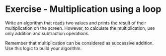 # Exercise - Multiplication using a loop

Write an algorithm that reads two values and prints the result of their multiplication on the screen. However, to calculate the multiplication, use only addition and subtraction operations.

Remember that multiplication can be considered as successive addition. Use this logic to build your algorithm.
